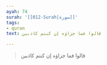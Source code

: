 ```yaml
---
ayah: 74
surah: '[[012-Surah|سورة]]'
tags:
- quran
text: قالوا فما جزاؤه إن كنتم كاذبين

---
```

> قالوا فما جزاؤه إن كنتم كاذبين
